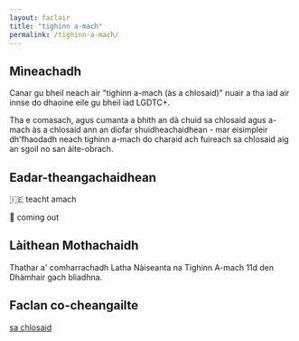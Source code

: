 ```yaml
---
layout: faclair
title: "tighinn a-mach"
permalink: /tighinn-a-mach/
---
```


## Mìneachadh

Canar gu bheil neach air "tighinn a-mach (às a chlosaid)" nuair a tha iad air innse do dhaoine eile gu bheil iad LGDTC+.

Tha e comasach, agus cumanta a bhith an dà chuid sa chlosaid agus a-mach às a chlosaid ann an diofar shuidheachaidhean - mar eisimpleir dh'fhaodadh neach tighinn a-mach do charaid ach fuireach sa chlosaid aig an sgoil no san àite-obrach.

## Eadar-theangachaidhean

&#x1f1ee;&#x1f1ea; teacht amach

&#x1f3f4;&#xe0067;&#xe0062;&#xe0065;&#xe006e;&#xe0067;&#xe007f; coming out

## Làithean Mothachaidh

Thathar a' comharrachadh Latha Nàiseanta na Tighinn A-mach 11d den Dhàmhair gach bliadhna.

## Faclan co-cheangailte

[sa chlosaid](https://faclair.lgbt/sa-chlosaid/)